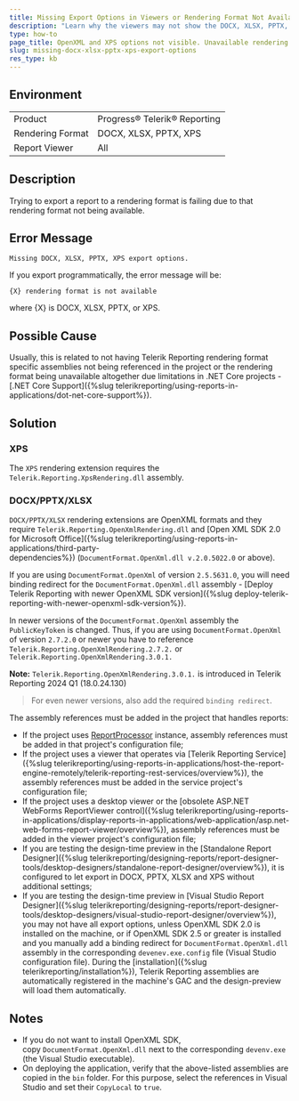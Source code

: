```yaml
---
title: Missing Export Options in Viewers or Rendering Format Not Available
description: "Learn why the viewers may not show the DOCX, XLSX, PPTX, and XPS export options or when trying to export a report to a rendering format it is failing due to that rendering format not being available."
type: how-to
page_title: OpenXML and XPS options not visible. Unavailable rendering format
slug: missing-docx-xlsx-pptx-xps-export-options
res_type: kb
---
```


## Environment

<table>
	<tbody>
		<tr>
			<td>Product</td>
			<td>Progress® Telerik® Reporting</td>
		</tr>
	<tr>
			<td>Rendering Format</td>
			<td>DOCX, XLSX, PPTX, XPS</td>
		</tr>
	<tr>
			<td>Report Viewer</td>
			<td>All</td>
		</tr>
	</tbody>
</table>

## Description

Trying to export a report to a rendering format is failing due to that rendering format not being available.

## Error Message

`Missing DOCX, XLSX, PPTX, XPS export options.`

If you export programmatically, the error message will be: 

`{X} rendering format is not available`

where {X} is DOCX, XLSX, PPTX, or XPS.

## Possible Cause

Usually, this is related to not having Telerik Reporting rendering format specific assemblies not being referenced in the project or the rendering format being unavailable altogether due limitations in .NET Core projects - [.NET Core Support]({%slug telerikreporting/using-reports-in-applications/dot-net-core-support%}).

## Solution

### XPS

The `XPS` rendering extension requires the `Telerik.Reporting.XpsRendering.dll` assembly.

### DOCX/PPTX/XLSX

`DOCX/PPTX/XLSX` rendering extensions are OpenXML formats and they require `Telerik.Reporting.OpenXmlRendering.dll` and [Open XML SDK 2.0 for Microsoft Office]({%slug telerikreporting/using-reports-in-applications/third-party-dependencies%}) (`DocumentFormat.OpenXml.dll v.2.0.5022.0` or above).

If you are using `DocumentFormat.OpenXml` of version `2.5.5631.0`, you will need binding redirect for the `DocumentFormat.OpenXml.dll` assembly - [Deploy Telerik Reporting with newer OpenXML SDK version]({%slug deploy-telerik-reporting-with-newer-openxml-sdk-version%}).

In newer versions of the `DocumentFormat.OpenXml` assembly the `PublicKeyToken` is changed. Thus, if you are using `DocumentFormat.OpenXml` of version `2.7.2.0` or newer you have to reference `Telerik.Reporting.OpenXmlRendering.2.7.2.` or `Telerik.Reporting.OpenXmlRendering.3.0.1.`

**Note:** `Telerik.Reporting.OpenXmlRendering.3.0.1.` is introduced in Telerik Reporting 2024 Q1 (18.0.24.130)

> For even newer versions, also add the required `binding redirect`.

The assembly references must be added in the project that handles reports:

* If the project uses [ReportProcessor](/api/telerik.reporting.processing.reportprocessor) instance, assembly references must be added in that project's configuration file;
* If the project uses a viewer that operates via [Telerik Reporting Service]({%slug telerikreporting/using-reports-in-applications/host-the-report-engine-remotely/telerik-reporting-rest-services/overview%}), the assembly references must be added in the service project's configuration file;
* If the project uses a desktop viewer or the [obsolete ASP.NET WebForms ReportViewer control]({%slug telerikreporting/using-reports-in-applications/display-reports-in-applications/web-application/asp.net-web-forms-report-viewer/overview%}), assembly references must be added in the viewer project's configuration file;
* If you are testing the design-time preview in the [Standalone Report Designer]({%slug telerikreporting/designing-reports/report-designer-tools/desktop-designers/standalone-report-designer/overview%}), it is configured to let export in DOCX, PPTX, XLSX and XPS without additional settings;
* If you are testing the design-time preview in [Visual Studio Report Designer]({%slug telerikreporting/designing-reports/report-designer-tools/desktop-designers/visual-studio-report-designer/overview%}), you may not have all export options, unless OpenXML SDK 2.0 is installed on the machine, or if OpenXML SDK 2.5 or greater is installed and you manually add a binding redirect for `DocumentFormat.OpenXml.dll` assembly in the corresponding `devenev.exe.config` file (Visual Studio configuration file). During the [installation]({%slug telerikreporting/installation%}), Telerik Reporting assemblies are automatically registered in the machine's GAC and the design-preview will load them automatically.

## Notes

* If you do not want to install OpenXML SDK, copy `DocumentFormat.OpenXml.dll` next to the corresponding `devenv.exe` (the Visual Studio executable).
* On deploying the application, verify that the above-listed assemblies are copied in the `bin` folder. For this purpose, select the references in Visual Studio and set their `CopyLocal` to `true`.
